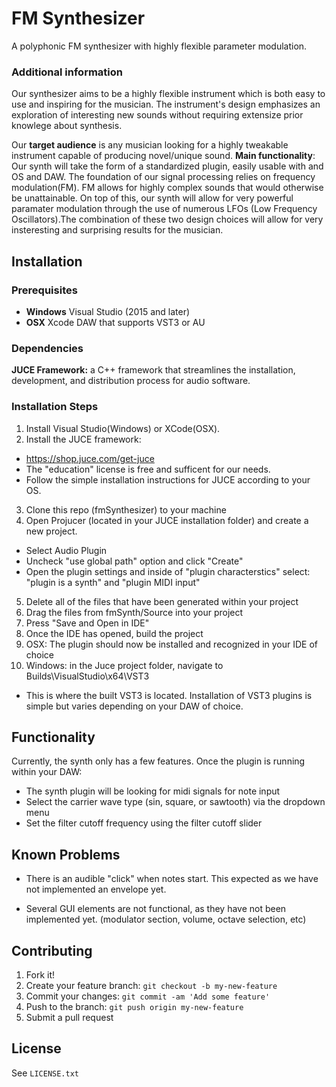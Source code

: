 # FM Synthesizer

A polyphonic FM synthesizer with highly flexible parameter modulation.

### Additional information

Our synthesizer aims to be a highly flexible instrument which is both easy to use and inspiring for the musician. The instrument's design emphasizes an exploration of interesting new sounds without requiring extensize prior knowlege about synthesis.

Our **target audience** is any musician looking for a highly tweakable instrument capable of producing novel/unique sound.
**Main functionality**: Our synth will take the form of a standardized plugin, easily usable with and OS and DAW. The foundation of our signal processing relies on frequency modulation(FM). FM allows for highly complex sounds that would otherwise be unattainable. On top of this, our synth will allow for very powerful paramater modulation through the use of numerous LFOs (Low Frequency Oscillators).The combination of these two design choices will allow for very insteresting and surprising results for the musician.

## Installation

### Prerequisites
 - **Windows** Visual Studio (2015 and later)
 - **OSX** Xcode
DAW that supports VST3 or AU

### Dependencies

**JUCE Framework:** a C++ framework that streamlines the installation, development, and distribution process for audio software.

### Installation Steps

1. Install Visual Studio(Windows) or XCode(OSX).
2. Install the JUCE framework:
 - https://shop.juce.com/get-juce
 - The "education" license is free and sufficent for our needs.
 - Follow the simple installation instructions for JUCE according to your OS.
3. Clone this repo (fmSynthesizer) to your machine
4. Open Projucer (located in your JUCE installation folder) and create a new project.
 - Select Audio Plugin
 - Uncheck "use global path" option and click "Create"
 - Open the plugin settings and inside of "plugin characterstics" select: "plugin is a synth" and "plugin MIDI input"
5. Delete all of the files that have been generated within your project
6. Drag the files from fmSynth/Source into your project
7. Press "Save and Open in IDE"
8. Once the IDE has opened, build the project
9. OSX: The plugin should now be installed and recognized in your IDE of choice
10. Windows: in the Juce project folder, navigate to Builds\VisualStudio\x64\VST3
 - This is where the built VST3 is located. Installation of VST3 plugins is simple but varies depending on your DAW of choice.


## Functionality

Currently, the synth only has a few features. Once the plugin is running within your DAW:
 - The synth plugin will be looking for midi signals for note input 
 - Select the carrier wave type (sin, square, or sawtooth) via the dropdown menu
 - Set the filter cutoff frequency using the filter cutoff slider

## Known Problems

 - There is an audible "click" when notes start. This expected as we have not implemented an envelope yet.

 - Several GUI elements are not functional, as they have not been implemented yet. (modulator section, volume, octave selection, etc)


## Contributing

1. Fork it!
2. Create your feature branch: `git checkout -b my-new-feature`
3. Commit your changes: `git commit -am 'Add some feature'`
4. Push to the branch: `git push origin my-new-feature`
5. Submit a pull request

## License

See `LICENSE.txt`
